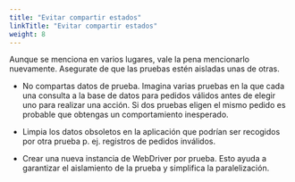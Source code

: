 ```yaml
---
title: "Evitar compartir estados"
linkTitle: "Evitar compartir estados"
weight: 8
---
```


Aunque se menciona en varios lugares, vale la pena mencionarlo 
nuevamente. Asegurate de que las pruebas estén aisladas unas de otras. 

* No compartas datos de prueba. Imagina varias pruebas en la que cada una
consulta a la base de datos para pedidos válidos antes de elegir 
uno para realizar una acción. Si dos pruebas eligen el mismo 
pedido es probable que obtengas un comportamiento 
inesperado. 

* Limpia los datos obsoletos en la aplicación que podrían ser 
recogidos por otra prueba p. ej. registros de pedidos inválidos. 

* Crear una nueva instancia de WebDriver por prueba. Esto ayuda 
a garantizar el aislamiento de la prueba y simplifica la 
paralelización.
